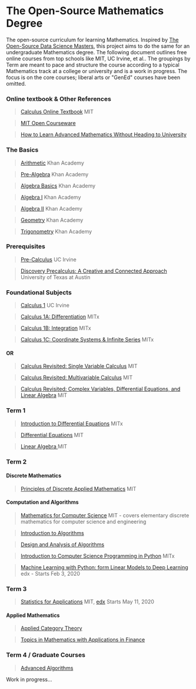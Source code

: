 # The Open-Source Mathematics Degree
The open-source curriculum for learning Mathematics.
Inspired by [The Open-Source Data Science Masters](https://github.com/datasciencemasters/go), this project aims 
to do the same for an undergraduate Mathematics degree. The following document outlines free online courses 
from top schools like MIT, UC Irvine, et al.. The groupings by Term are meant to pace and structure the course
according to a typical Mathematics track at a college or university and is a work in progress. The focus is on the core courses; 
liberal arts or "GenEd" courses have been omitted.


### Online textbook & Other References

>[Calculus Online Textbook](https://ocw.mit.edu/resources/res-18-001-calculus-online-textbook-spring-2005/) MIT 

>[MIT Open Courseware](https://ocw.mit.edu/courses/mathematics/)

>[How to Learn Advanced Mathematics Without Heading to University](https://www.quantstart.com/articles/How-to-Learn-Advanced-Mathematics-Without-Heading-to-University-Part-1)

### The Basics
>[Arithmetic](https://www.khanacademy.org/math/arithmetic) Khan Academy

>[Pre-Algebra](https://www.khanacademy.org/math/pre-algebra) Khan Academy

>[Algebra Basics](https://www.khanacademy.org/math/algebra-basics) Khan Academy

>[Algebra I](https://www.khanacademy.org/math/algebra) Khan Academy

>[Algebra II](https://www.khanacademy.org/math/algebra2) Khan Academy

>[Geometry](https://www.khanacademy.org/math/geometry) Khan Academy

>[Trigonometry](https://www.khanacademy.org/math/trigonometry) Khan Academy

### Prerequisites

>[Pre-Calculus](http://ocw.uci.edu/courses/math_1a1b_precalculus.html) UC Irvine

>[Discovery Precalculus: A Creative and Connected Approach](https://www.edx.org/course/discovery-precalculus-creative-connected-utaustinx-ut-prec-10-03x#!) University of Texas at Austin

### Foundational Subjects
>[Calculus 1](http://ocw.uci.edu/courses/math_2a_calculus_i.html) UC Irvine

>[Calculus 1A: Differentiation](https://www.edx.org/course/calculus-1a-differentiation-mitx-18-01-1x-0#!) MITx

>[Calculus 1B: Integration](https://www.edx.org/course/calculus-1b-integration-mitx-18-01-2x-0?utm_campaign=mitx&utm_medium=partner-marketing&utm_source=direct&utm_content=18-01-1x-to-18-01-2x) MITx

>[Calculus 1C: Coordinate Systems & Infinite Series](https://www.edx.org/course/calculus-1c-coordinate-systems-infinite-mitx-18-01-3x-0) MITx

#### OR

>[Calculus Revisited: Single Variable Calculus](https://ocw.mit.edu/resources/res-18-006-calculus-revisited-single-variable-calculus-fall-2010) MIT

>[Calculus Revisited: Multivariable Calculus](https://ocw.mit.edu/resources/res-18-007-calculus-revisited-multivariable-calculus-fall-2011) MIT

>[Calculus Revisited: Complex Variables, Differential Equations, and Linear Algebra](https://ocw.mit.edu/resources/res-18-008-calculus-revisited-complex-variables-differential-equations-and-linear-algebra-fall-2011) MIT

### Term 1 
>[Introduction to Differential Equations](https://www.edx.org/course/introduction-differential-equations-mitx-18-031x?utm_source=OCW&utm_medium=CHP&utm_campaign=OCW) MITx

>[Differential Equations](https://ocw.mit.edu/courses/mathematics/18-03-differential-equations-spring-2010/video-lectures/) MIT

>[Linear Algebra ](https://ocw.mit.edu/courses/mathematics/18-06-linear-algebra-spring-2010/) MIT


### Term 2 
#### Discrete Mathematics
>[Principles of Discrete Applied Mathematics](https://ocw.mit.edu/courses/mathematics/18-310-principles-of-discrete-applied-mathematics-fall-2013/) MIT

#### Computation and Algorithms
>[Mathematics for Computer Science](https://ocw.mit.edu/courses/electrical-engineering-and-computer-science/6-042j-mathematics-for-computer-science-spring-2015/) MIT - covers elementary discrete mathematics for computer science and engineering

>[Introduction to Algorithms](https://ocw.mit.edu/courses/electrical-engineering-and-computer-science/6-006-introduction-to-algorithms-fall-2011/) 

>[Design and Analysis of Algorithms](https://ocw.mit.edu/courses/electrical-engineering-and-computer-science/6-046j-design-and-analysis-of-algorithms-spring-2015/)

>[Introduction to Computer Science Programming in Python](https://www.edx.org/course/introduction-computer-science-mitx-6-00-1x-11?utm_source=OCW&utm_medium=CHP&utm_campaign=OCW) MITx

>[Machine Learning with Python: form Linear Models to Deep Learning](https://www.edx.org/course/machine-learning-with-python-from-linear-models-to-deep-learning-3?utm_source=ocwprod-mit-opencourseware&utm_medium=affiliate_partner?utm_source=OCW&utm_medium=CHP&utm_campaign=OCW) edx - Starts Feb 3, 2020

### Term 3

>[Statistics for Applications](https://ocw.mit.edu/courses/mathematics/18-650-statistics-for-applications-fall-2016/) MIT, [edx](https://www.edx.org/course/fundamentals-of-statistics-3?utm_source=ocwprod-mit-opencourseware&utm_medium=affiliate_partner?utm_source=OCW&utm_medium=CHP&utm_campaign=OCW) Starts May 11, 2020

#### Applied Mathematics

>[Applied Category Theory](https://ocw.mit.edu/courses/mathematics/18-s097-applied-category-theory-january-iap-2019)

>[Topics in Mathematics with Applications in Finance](https://ocw.mit.edu/courses/mathematics/18-s096-topics-in-mathematics-with-applications-in-finance-fall-2013/)

### Term 4 / Graduate Courses

>[Advanced Algorithms](https://ocw.mit.edu/courses/electrical-engineering-and-computer-science/6-854j-advanced-algorithms-fall-2008/)

Work in progress... 
